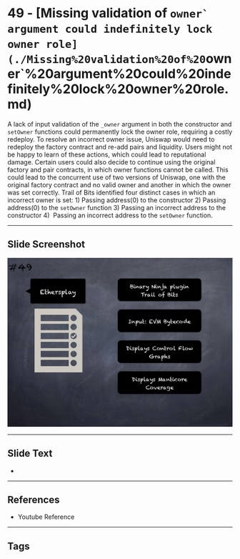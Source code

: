 
# 49 - [Missing validation of ``owner` argument could indefinitely lock owner role](./Missing%20validation%20of%20``owner`%20argument%20could%20indefinitely%20lock%20owner%20role.md)

 A lack of input validation of the `_owner` argument in both the constructor and `setOwner` functions could permanently lock the owner role, requiring a costly redeploy. To resolve an incorrect owner issue, Uniswap would need to redeploy the factory contract and re-add pairs and liquidity. Users might not be happy to learn of these actions, which could lead to reputational damage. Certain users could also decide to continue using the original factory and pair contracts, in which owner functions cannot be called. This could lead to the concurrent use of two versions of Uniswap, one with the original factory contract and no valid owner and another in which the owner was set correctly. Trail of Bits identified four distinct cases in which an incorrect owner is set: 1) Passing address(0) to the constructor 2) Passing address(0) to the `setOwner` function 3) Passing an incorrect address to the constructor 4)  Passing an incorrect address to the `setOwner` function.


___
## Slide Screenshot
![049.png](../../images/6.Audit%20Techniques%20and%20Tools%20101/049.png)
___
## Slide Text
- 
___
## References
- Youtube Reference
___
## Tags
